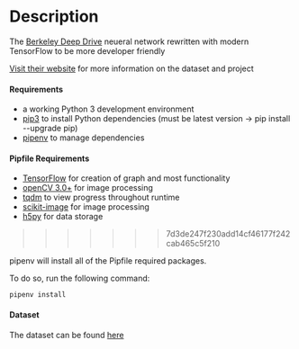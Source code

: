 # Description

The [Berkeley Deep Drive](https://github.com/gy20073/BDD_Driving_Model) neueral network rewritten with modern TensorFlow to be more developer friendly

[Visit their website](https://deepdrive.berkeley.edu/) for more information on the dataset and project

#### Requirements

* a working Python 3 development environment
* [pip3](https://pip.pypa.io/en/latest/installing.html) to install Python dependencies (must be latest version -> pip install --upgrade pip)
* [pipenv](https://github.com/pypa/pipenv) to manage dependencies

#### Pipfile Requirements

* [TensorFlow](https://www.tensorflow.org/install/) for creation of graph and most functionality
* [openCV 3.0+](https://pypi.python.org/pypi/opencv-python) for image processing
* [tqdm](https://pypi.python.org/pypi/tqdm) to view progress throughout runtime
* [scikit-image](http://scikit-image.org/docs/dev/install.html) for image processing
* [h5py]("http://docs.h5py.org/en/latest/build.html") for data storage
>>>>>>> 7d3de247f230add14cf46177f242cab465c5f210

pipenv will install all of the Pipfile required packages.

To do so, run the following command:
```
pipenv install
```

#### Dataset

The dataset can be found [here](https://drive.google.com/drive/folders/1z6hjT9JMrC2w30jyyxAbpbLgFEKpnsw2?usp=sharing)
